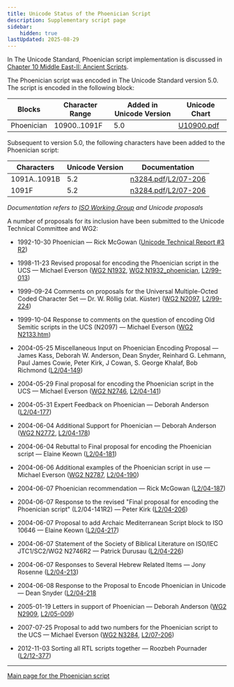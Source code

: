```yaml
---
title: Unicode Status of the Phoenician Script
description: Supplementary script page
sidebar:
    hidden: true
lastUpdated: 2025-08-29
---
```


In The Unicode Standard, Phoenician script implementation is discussed in [Chapter 10 Middle East-II: Ancient Scripts](http://www.unicode.org/versions/latest/ch10.pdf).

[comment]: # (end of intro)

[comment]: # (start of blocks)

The Phoenician script was encoded in The Unicode Standard version 5.0. The script is encoded in the following block:

| Blocks  |  Character Range  |  Added in Unicode Version  |  Unicode Chart  |
| ------- | ----------------- | -------------------------- | --------------- |
| Phoenician  |  10900..1091F  |  5.0  |  [U10900.pdf ](http://www.unicode.org/charts/PDF/U10900.pdf)  |

[comment]: # (end of blocks)

[comment]: # (start of chars)

Subsequent to version 5.0, the following characters have been added to the Phoenician script:

| Characters | Unicode Version | Documentation |
| ---------- | --------------- | ------------- |
| 1091A..1091B | 5.2 |  [n3284.pdf](https://www.unicode.org/wg2/docs/n3284.pdf)/[L2/07-206](http://www.unicode.org/cgi-bin/GetMatchingDocs.pl?L2/07-206)  |
| 1091F | 5.2 |  [n3284.pdf](https://www.unicode.org/wg2/docs/n3284.pdf)/[L2/07-206](http://www.unicode.org/cgi-bin/GetMatchingDocs.pl?L2/07-206)  |

_Documentation refers to [ISO Working Group](https://www.unicode.org/wg2/) and Unicode proposals_

[comment]: # (end of chars)

[comment]: # (start of rest)

A number of proposals for its inclusion have been submitted to the Unicode Technical Committee and WG2:

- 1992-10-30 Phoenician — Rick McGowan ([Unicode Technical Report #3 R2](http://www.unicode.org/reports/tr3-2/))

- 1998-11-23 Revised proposal for encoding the Phoenician script in the UCS — Michael Everson ([WG2 N1932](https://www.unicode.org/wg2/docs/n1932.pdf), [WG2 N1932_phoenician](https://www.unicode.org/wg2/docs/n1932_phoenician.pdf), [L2/99-013](http://www.unicode.org/L2/L1999/n1932.pdf))

- 1999-09-24 Comments on proposals for the Universal Multiple-Octed Coded Character Set — Dr. W. Röllig (xlat. Küster) ([WG2 N2097](https://www.unicode.org/wg2/docs/n2097.pdf), [L2/99-224](http://www.unicode.org/cgi-bin/GetMatchingDocs.pl?L2/99-224))

- 1999-10-04 Response to comments on the question of encoding Old Semitic scripts in the UCS (N2097) — Michael Everson ([WG2 N2133.htm](https://www.unicode.org/wg2/docs/n2133.htm))

- 2004-05-25 Miscellaneous Input on Phoenician Encoding Proposal — James Kass, Deborah W. Anderson, Dean Snyder, Reinhard G. Lehmann, Paul James Cowie, Peter Kirk, J Cowan, S. George Khalaf, Bob Richmond ([L2/04-149](http://www.unicode.org/cgi-bin/GetMatchingDocs.pl?L2/04-149))

- 2004-05-29 Final proposal for encoding the Phoenician script in the UCS — Michael Everson ([WG2 N2746](https://www.unicode.org/wg2/docs/n2746.pdf), [L2/04-141](http://www.unicode.org/cgi-bin/GetMatchingDocs.pl?L2/04-141))

- 2004-05-31 Expert Feedback on Phoenician — Deborah Anderson ([L2/04-177](http://www.unicode.org/cgi-bin/GetMatchingDocs.pl?L2/04-177))

- 2004-06-04 Additional Support for Phoenician — Deborah Anderson ([WG2 N2772](https://www.unicode.org/wg2/docs/n2772.pdf), [L2/04-178](http://www.unicode.org/cgi-bin/GetMatchingDocs.pl?L2/04-178))

- 2004-06-04 Rebuttal to Final proposal for encoding the Phoenician script — Elaine Keown ([L2/04-181](http://www.unicode.org/cgi-bin/GetMatchingDocs.pl?L2/04-181))

- 2004-06-06 Additional examples of the Phoenician script in use — Michael Everson ([WG2 N2787](https://www.unicode.org/wg2/docs/n2787.pdf), [L2/04-190](http://www.unicode.org/cgi-bin/GetMatchingDocs.pl?L2/04-190))

- 2004-06-07 Phoenician recommendation — Rick McGowan ([L2/04-187](http://www.unicode.org/cgi-bin/GetMatchingDocs.pl?L2/04-187))

- 2004-06-07 Response to the revised "Final proposal for encoding the Phoenician script" (L2/04-141R2) — Peter Kirk ([L2/04-206](http://www.unicode.org/cgi-bin/GetMatchingDocs.pl?L2/04-206))

- 2004-06-07 Proposal to add Archaic Mediterranean Script block to ISO 10646 — Elaine Keown ([L2/04-217](http://www.unicode.org/cgi-bin/GetMatchingDocs.pl?L2/04-217))

- 2004-06-07 Statement of the Society of Biblical Literature on ISO/IEC JTC1/SC2/WG2 N2746R2 — Patrick Durusau ([L2/04-226](http://www.unicode.org/cgi-bin/GetMatchingDocs.pl?L2/04-226))

- 2004-06-07 Responses to Several Hebrew Related Items — Jony Rosenne ([L2/04-213](http://www.unicode.org/cgi-bin/GetMatchingDocs.pl?L2/04-213))

- 2004-06-08 Response to the Proposal to Encode Phoenician in Unicode — Dean Snyder ([L2/04-218](http://www.unicode.org/cgi-bin/GetMatchingDocs.pl?L2/04-218) 

- 2005-01-19 Letters in support of Phoenician — Deborah Anderson ([WG2 N2909](https://www.unicode.org/wg2/docs/n2909.pdf), [L2/05-009](http://www.unicode.org/cgi-bin/GetMatchingDocs.pl?L2/05-009))

- 2007-07-25 Proposal to add two numbers for the Phoenician script to the UCS — Michael Everson ([WG2 N3284](https://www.unicode.org/wg2/docs/n3284.pdf), [L2/07-206](http://www.unicode.org/cgi-bin/GetMatchingDocs.pl?L2/07-206))

- 2012-11-03 Sorting all RTL scripts together — Roozbeh Pournader ([L2/12-377](http://www.unicode.org/cgi-bin/GetMatchingDocs.pl?L2/12-377))



<hr/>

[Main page for the Phoenician script](/scrlang/scripts/phnx)

